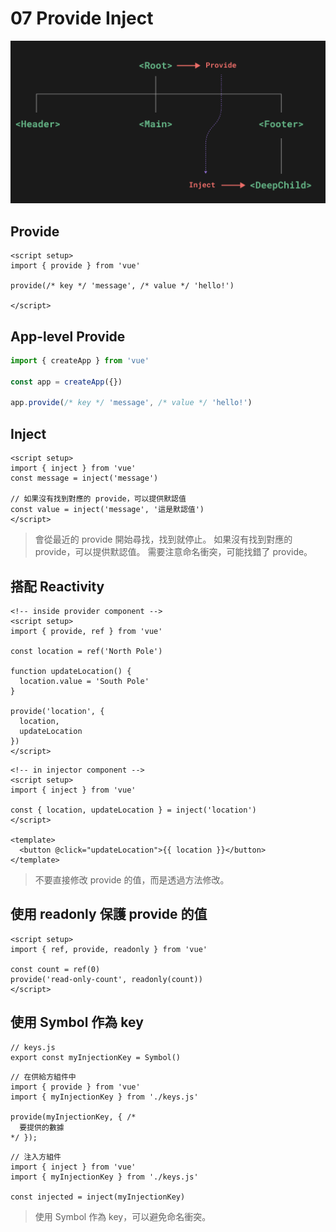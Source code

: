 # 07 Provide Inject

![alt text](../images/provide.png)

## Provide

```vue
<script setup>
import { provide } from 'vue'

provide(/* key */ 'message', /* value */ 'hello!')

</script>
```

## App-level Provide

```javascript
import { createApp } from 'vue'

const app = createApp({})

app.provide(/* key */ 'message', /* value */ 'hello!')
```

## Inject

```vue
<script setup>
import { inject } from 'vue'
const message = inject('message')

// 如果沒有找到對應的 provide，可以提供默認值
const value = inject('message', '這是默認值')
</script>
```

> 會從最近的 provide 開始尋找，找到就停止。
> 如果沒有找到對應的 provide，可以提供默認值。
> 需要注意命名衝突，可能找錯了 provide。

## 搭配 Reactivity

```vue
<!-- inside provider component -->
<script setup>
import { provide, ref } from 'vue'

const location = ref('North Pole')

function updateLocation() {
  location.value = 'South Pole'
}

provide('location', {
  location,
  updateLocation
})
</script>
```

```vue
<!-- in injector component -->
<script setup>
import { inject } from 'vue'

const { location, updateLocation } = inject('location')
</script>

<template>
  <button @click="updateLocation">{{ location }}</button>
</template>
```

> 不要直接修改 provide 的值，而是透過方法修改。

## 使用 readonly 保護 provide 的值

```vue
<script setup>
import { ref, provide, readonly } from 'vue'

const count = ref(0)
provide('read-only-count', readonly(count))
</script>
```

## 使用 Symbol 作為 key

```vue
// keys.js
export const myInjectionKey = Symbol()
```

```vue
// 在供給方組件中
import { provide } from 'vue'
import { myInjectionKey } from './keys.js'

provide(myInjectionKey, { /*
  要提供的數據
*/ });
```

```vue
// 注入方組件
import { inject } from 'vue'
import { myInjectionKey } from './keys.js'

const injected = inject(myInjectionKey)
```

> 使用 Symbol 作為 key，可以避免命名衝突。